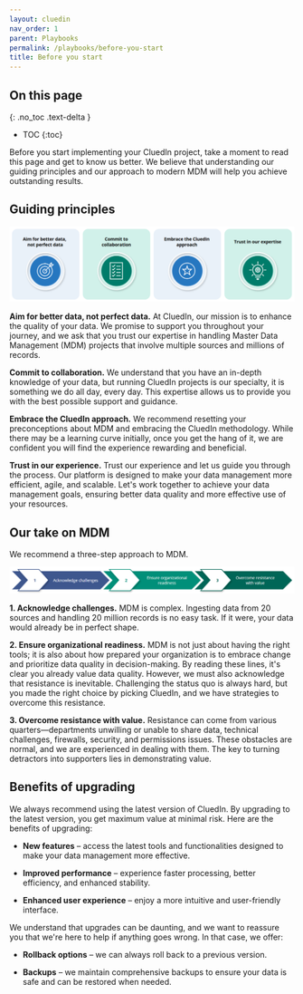 ```yaml
---
layout: cluedin
nav_order: 1
parent: Playbooks
permalink: /playbooks/before-you-start
title: Before you start
---
```

## On this page
{: .no_toc .text-delta }
- TOC
{:toc}

Before you start implementing your CluedIn project, take a moment to read this page and get to know us better. We believe that understanding our guiding principles and our approach to modern MDM will help you achieve outstanding results.

## Guiding principles

![guiding-principles.png](../../assets/images/playbooks/guiding-principles.png)

**Aim for better data, not perfect data.** At CluedIn, our mission is to enhance the quality of your data. We promise to support you throughout your journey, and we ask that you trust our expertise in handling Master Data Management (MDM) projects that involve multiple sources and millions of records.

**Commit to collaboration.** We understand that you have an in-depth knowledge of your data, but running CluedIn projects is our specialty, it is something we do all day, every day. This expertise allows us to provide you with the best possible support and guidance.

**Embrace the CluedIn approach.** We recommend resetting your preconceptions about MDM and embracing the CluedIn methodology. While there may be a learning curve initially, once you get the hang of it, we are confident you will find the experience rewarding and beneficial.

**Trust in our experience.** Trust our experience and let us guide you through the process. Our platform is designed to make your data management more efficient, agile, and scalable. Let's work together to achieve your data management goals, ensuring better data quality and more effective use of your resources.

## Our take on MDM

We recommend a three-step approach to MDM.

![our-take-on-mdm.png](../../assets/images/playbooks/our-take-on-mdm.png)

**1. Acknowledge challenges.** MDM is complex. Ingesting data from 20 sources and handling 20 million records is no easy task. If it were, your data would already be in perfect shape.

**2. Ensure organizational readiness.** MDM is not just about having the right tools; it is also about how prepared your organization is to embrace change and prioritize data quality in decision-making. By reading these lines, it's clear you already value data quality. However, we must also acknowledge that resistance is inevitable. Challenging the status quo is always hard, but you made the right choice by picking CluedIn, and we have strategies to overcome this resistance.

**3. Overcome resistance with value.** Resistance can come from various quarters—departments unwilling or unable to share data, technical challenges, firewalls, security, and permissions issues. These obstacles are normal, and we are experienced in dealing with them. The key to turning detractors into supporters lies in demonstrating value.

## Benefits of upgrading

We always recommend using the latest version of CluedIn. By upgrading to the latest version, you get maximum value at minimal risk. Here are the benefits of upgrading:

- **New features** – access the latest tools and functionalities designed to make your data management more effective.

- **Improved performance** – experience faster processing, better efficiency, and enhanced stability.

- **Enhanced user experience** – enjoy a more intuitive and user-friendly interface.

We understand that upgrades can be daunting, and we want to reassure you that we're here to help if anything goes wrong. In that case, we offer:

- **Rollback options** – we can always roll back to a previous version.

- **Backups** – we maintain comprehensive backups to ensure your data is safe and can be restored when needed.